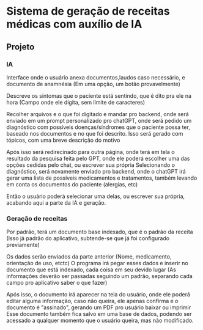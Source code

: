 # Sistema de geração de receitas médicas com auxílio de IA
## Projeto
### IA
Interface onde o usuário anexa documentos,laudos caso necessário, e documento de anamnésia (Em uma opção, um botão provavelmente)

Descreve os sintomas que o paciente está sentindo, que é dito pra ele na hora (Campo onde ele digita, sem limite de caracteres)

Recolher arquivos e o que foi digitado e mandar pro backend, onde será enviado em um prompt personalizado pro chatGPT, onde será pedido um diagnóstico com possíveis doenças/síndromes que o paciente possa ter, baseado nos documentos e no que foi descrito.
Isso será gerado com tópicos, com uma breve descrição do motivo

Após isso será redirecinado para outra página, onde terá em tela o resultado da pesquisa feita pelo GPT, onde ele poderá escolher uma das opções cedidas pelo chat, ou escrever sua própria
Selecionando o diagnóstico, será novamente enviado pro backend, onde o chatGPT irá gerar uma lista de possíveis medicamentos e tratamentos, também levando em conta os documentos do paciente (alergias, etc)

Então o usuário poderá selecionar uma delas, ou escrever sua própria, acabando aqui a parte da IA e geração.

### Geração de receitas
Por padrão, terá um documento base indexado, que é o padrão da receita (Isso já padrão do aplicativo, subtende-se que já foi configurado previamente)

Os dados serão enviados da parte anterior (Nome, medicamento, orientação de uso, etctc)
O programa irá pegar esses dados e inserir no documento que está indexado, cada coisa em seu devido lugar (As informações deverão ser passadas seguindo um padrão, separando cada campo pro aplicativo saber o que fazer)

Após isso, o documento irá aparecer na tela do usuário, onde ele poderá editar alguma informação, caso não queira, ele apenas confirma e o documento é "assinado", gerando um PDF pro usuário baixar ou imprimir
Esse documento também fica salvo em uma base de dados, podendo ser acessado a qualquer momento que o usuário queira, mas não modificado.